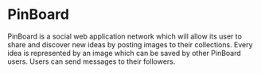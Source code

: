 # PinBoard
PinBoard is a social web application network which will allow its user to share and discover new ideas by posting images to their collections. Every idea is represented by an image which can be saved by other PinBoard users. 
Users can send messages to their followers.
